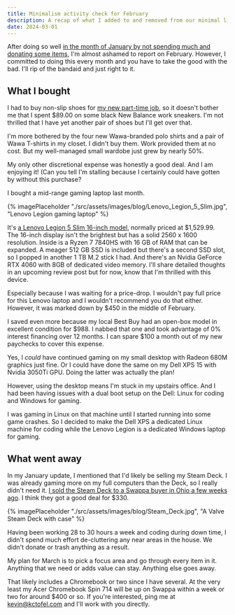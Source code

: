 ```yaml
---
title: Minimalism activity check for February
description: A recap of what I added to and removed from our minimal lifestyle in February. (Spoiler -> I blew it.)
date: 2024-03-01
---
```


After doing so well [in the month of January by not spending much and donating some items](https://myconscious.stream/blog/Minimalism-activity-check-for-January/), I'm almost ashamed to report on February. However, I committed to doing this every month and you have to take the good with the bad. I'll rip of the bandaid and just right to it.

## What I bought

I had to buy non-slip shoes for [my new part-time job](https://myconscious.stream/blog/Working-at-Wawa/), so it doesn't bother me that I spent $89.00 on some black New Balance work sneakers. I'm not thrilled that I have yet another pair of shoes but I'll get over that. 

I'm more bothered by the four new Wawa-branded polo shirts and a pair of Wawa T-shirts in my closet. I didn't buy them. Work provided them at no cost. But my well-managed small wardobe just grew by nearly 50%. 

My only other discretional expense was honestly a good deal. And I am enjoying it! (Can you tell I'm stalling because I certainly could have gotten by without this purchase?

I bought a mid-range gaming laptop last month. 

{% imagePlaceholder "./src/assets/images/blog/Lenovo_Legion_5_Slim.jpg", "Lenovo Legion gaming laptop" %}

It's [a Lenovo Legion 5 Slim 16-inch model](https://www.bestbuy.com/site/lenovo-legion-slim-5-16-gaming-laptop-wqxga-ryzen-7-7840hs-with-16gb-memory-nvidia-geforce-rtx-4060-8gb-512gb-ssd-storm-grey/6534470.p?skuId=6534470), normally priced at $1,529.99. The 16-inch display isn't the brightest but has a solid 2560 x 1600 resolution. Inside is a Ryzen 7 7840HS with 16 GB of RAM that can be expanded. A meager 512 GB SSD is included but there's a second SSD slot, so I popped in another 1 TB M.2 stick I had. And there's an Nvidia GeForce RTX 4060 with 8GB of dedicated video memory. I'll share detailed thoughts in an upcoming review post but for now, know that I'm thrilled with this device.

Especially because I was waiting for a price-drop. I wouldn't pay full price for this Lenovo laptop and I wouldn't recommend you do that either. However, it was marked down by $450 in the middle of February. 

I saved even more because my local Best Buy had an open-box model in excellent condition for $988. I nabbed that one and took advantage of 0% interest financing over 12 months. I can spare $100 a month out of my new paychecks to cover this expense.

Yes, I _could_ have continued gaming on my small desktop with Radeon 680M graphics just fine. Or I could have done the same on my Dell XPS 15 with Nvidia 3050Ti GPU. Doing the latter was actually the plan!

However, using the desktop means I'm stuck in my upstairs office. And I had been having issues with a dual boot setup on the Dell: Linux for coding and Windows for gaming. 

I was gaming in Linux on that machine until I started running into some game crashes. So I decided to make the Dell XPS a dedicated Linux machine for coding while the Lenovo Legion is a dedicated Windows laptop for gaming.

## What went away

In my January update, I mentioned that I'd likely be selling my Steam Deck. I was already gaming more on my full computers than the Deck, so I really didn't need it. [I sold the Steam Deck to a Swappa buyer in Ohio a few weeks ago](https://swappa.com/listing/view/LYBJ50239). I think they got a good deal for $330.

{% imagePlaceholder "./src/assets/images/blog/Steam_Deck.jpg", "A Valve Steam Deck with case" %}

Having been working 28 to 30 hours a week and coding during down time, I didn't spend much effort de-cluttering any near areas in the house. We didn't donate or trash anything as a result. 

My plan for March is to pick a focus area and go through every item in it. Anything that we need or adds value can stay. Anything else goes away. 

That likely includes a Chromebook or two since I have several. At the very least my Acer Chromebook Spin 714 will be up on Swappa within a week or two for around $400 or so. If you're interested, ping me at [kevin@kctofel.com](mailto:kevin@kctofel.com) and I'll work with you directly.

